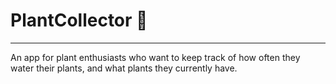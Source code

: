 # PlantCollector 🌵

***

An app for plant enthusiasts who want to keep track of how often they water their plants, and what plants they currently have. 

